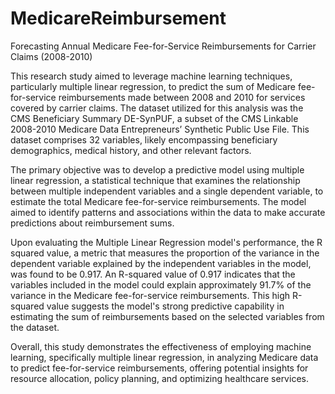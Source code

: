 # MedicareReimbursement

Forecasting Annual Medicare Fee-for-Service Reimbursements for Carrier Claims (2008-2010)

This research study aimed to leverage machine learning techniques, particularly multiple linear regression, to predict the sum of Medicare fee-for-service reimbursements made between 2008 and 2010 for services covered by carrier claims. The dataset utilized for this analysis was the CMS Beneficiary Summary DE-SynPUF, a subset of the CMS Linkable 2008-2010 Medicare Data Entrepreneurs’ Synthetic Public Use File. This dataset comprises 32 variables, likely encompassing beneficiary demographics, medical history, and other relevant factors.

The primary objective was to develop a predictive model using multiple linear regression, a statistical technique that examines the relationship between multiple independent variables and a single dependent variable, to estimate the total Medicare fee-for-service reimbursements. The model aimed to identify patterns and associations within the data to make accurate predictions about reimbursement sums.

Upon evaluating the Multiple Linear Regression model's performance, the R squared value, a metric that measures the proportion of the variance in the dependent variable explained by the independent variables in the model, was found to be 0.917. An R-squared value of 0.917 indicates that the variables included in the model could explain approximately 91.7% of the variance in the Medicare fee-for-service reimbursements. This high R-squared value suggests the model's strong predictive capability in estimating the sum of reimbursements based on the selected variables from the dataset.

Overall, this study demonstrates the effectiveness of employing machine learning, specifically multiple linear regression, in analyzing Medicare data to predict fee-for-service reimbursements, offering potential insights for resource allocation, policy planning, and optimizing healthcare services.
